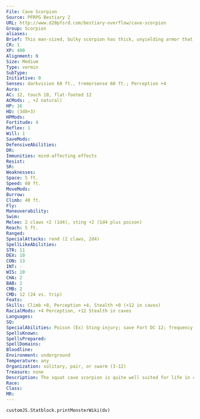 ```yaml
---
File: Cave Scorpion
Source: PFRPG Bestiary 2
URL: http://www.d20pfsrd.com/bestiary-overflow/cave-scorpion
Group: Scorpion
aliases: 
Brief: This man-sized, bulky scorpion has thick, unyielding armor that makes it almost seem to be made of stone.
CR: 1
XP: 400
Alignment: N
Size: Medium
Type: vermin
SubType: 
Initiative: 0
Senses: darkvision 60 ft., tremorsense 60 ft.; Perception +4
Aura: 
AC: 12, touch 10, flat-footed 12
ACMods: , +2 natural)
HP: 16
HD: (3d8+3)
HPMods: 
Fortitude: 4
Reflex: 1
Will: 1
SaveMods: 
DefensiveAbilities: 
DR: 
Immunities: mind-affecting effects
Resist: 
SR: 
Weaknesses: 
Space: 5 ft.
Speed: 60 ft.
MoveMods: 
Burrow: 
Climb: 40 ft.
Fly: 
Maneuverability: 
Swim: 
Melee: 2 claws +2 (1d4), sting +2 (1d4 plus poison)
Reach: 5 ft.
Ranged: 
SpecialAttacks: rend (2 claws, 2d4)
SpellLikeAbilities: 
STR: 11
DEX: 10
CON: 13
INT: -
WIS: 10
CHA: 2
BAB: 2
CMB: 2
CMD: 12 (24 vs. trip)
Feats: 
Skills: Climb +8, Perception +4, Stealth +0 (+12 in caves)
RacialMods: +4 Perception, +12 Stealth in caves
Languages: 
SQ: 
SpecialAbilities: Poison (Ex) Sting-injury; save Fort DC 12; frequency 1/round for 4 rounds; effect 1d2 Str; cure 1 save.
SpellsKnown: 
SpellsPrepared: 
SpellDomains: 
Bloodline: 
Environment: underground
Temperature: any
Organization: solitary, pair, or swarm (3-12)
Treasure: none
Description: The squat cave scorpion is quite well suited for life in caves. With its bulky armor, a cave scorpion at rest looks like a pile of stones. The cave scorpion's favorite food is dwarven meat, and when a cave scorpion finds a working dwarven mine, it can quickly become a major inconvenience.  Dwarven societies often post hefty bounties on cave scorpion stingers.
Race: 
Class: 
MR: 
---
```

```dataviewjs
customJS.Statblock.printMonsterWiki(dv)
```
